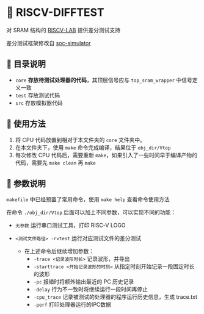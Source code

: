 # 🧬 RISCV-DIFFTEST

对 SRAM 结构的 [RISCV-LAB](https://github.com/Ciliphen/riscv-lab) 提供差分测试支持

差分测试框架修改自 [soc-simulator](https://github.com/cyyself/soc-simulator)

## 📑 目录说明

- `core` **存放待测试处理器的代码**，其顶层信号应与 `top_sram_wrapper` 中信号定义一致
- `test` 存放测试代码
- `src` 存放模拟器代码

## 🔨 使用方法

1. 将 CPU 代码放置到相对于本文件夹的 `core` 文件夹中。
2. 在本文件夹下，使用 `make` 命令完成编译，结果位于 `obj_dir/Vtop`
3. 每次修改 CPU 代码后，需要重新 `make`，如果引入了一些时间早于编译产物的代码，需要先 `make clean` 再 `make`

## 🧪 参数说明

`makefile` 中已经预置了常用命令，使用 `make help` 查看命令使用方法

在命令 `./obj_dir/Vtop` 后面可以加上不同参数，可以实现不同的功能：

- `无参数` 运行串口测试工具，打印 RISC-V LOGO
- `<测试文件路径> -rvtest` 运行对应测试文件的差分测试

  - 在上述命令后继续增加参数：
    - `-trace <记录波形时长>` 记录波形，并导出
    - `-starttrace <开始记录波形的时刻>` 从指定时刻开始记录一段固定时长的波形
    - `-pc` 报错时将额外输出最近的 PC 历史记录
    - `-delay` 行为不一致时将继续运行一段时间再停止
    - `-cpu_trace` 记录被测试的处理器的程序运行历史信息，生成 trace.txt
    - `-perf` 打印处理器运行的IPC数据

